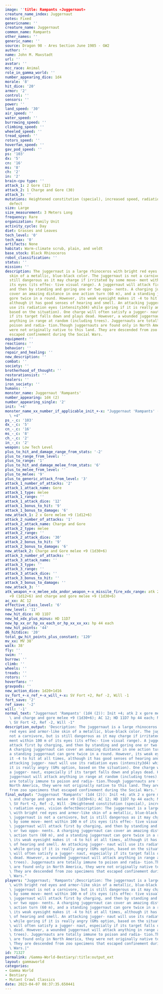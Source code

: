 ```yaml
---
image: ''title: Rampants «Juggernaut»
creature_name_index: Juggernaut
notes: Fixed
genericname: ''
creature_name: Juggernaut
common_name: Rampants
other_names: ''
generic_name: ''
source: Dragon 98 - Ares Section June 1985 - GW2
author: ''
name: John M. Maxstadt
url: ''
avatar: ''
mcc_race: Animal
role_in_gamma_world: ''
number_appearing_dice: 1d4
morale: '8'
hit_dice: '20'
armor: '2'
control: ''
sensors: ''
power: ''
land_speed: '30'
air_speed: ''
water_speed: ''
burrowing_speed: ''
climbing_speed: ''
wheeled_speed: ''
tread_speed: ''
rotors_speed: ''
hoverfan_speed: ''
gav_pod_speed: ''
ps: '103'
dx: '5'
cn: '16'
ms: '8'
ch: '2'
in: '2'
brain-cpu type: ''
attack_1: 2 Gore (12)
attack_2: 1 Charge and Gore (30)
attack_3: ''
mutations: Heightened constitution (special), increased speed, radiation eyes, vision
  defect
size: Large
size_measurement: 3 Meters Long
frequency: Rare
organization: Family Unit
activity_cycle: Day
diet: Grasses and Leaves
tech_level: '0'
tech_max: '0'
artifacts: None
habitat: Warm-climate scrub, plain, and veldt
base_stock: Black Rhinoceros
robot_classification: ''
status: ''
mission: ''
description: The juggernaut is a large rhinoceros with bright red eyes and armor-like
  skin of a metallic, blue-black color. The juggernaut is not a carnivore, but is
  still dangerous as it may charge if irritated by some move- ment within 100 m of
  its eyes (its effec- tive visual range). A juggernaut will attack first by charging,
  and then by standing and goring one or two oppo- nents. A charging juggernaut can
  cover an amazing distance in one action turn (60 m), and a standing juggernaut can
  gore twice in a round. However, its weak eyesight makes it -4 to hit at all times,
  although it has good senses of hearing and smell. An attacking jugger- naut will
  use its radiation eyes (intensity3d4) while goring if it is really angry (GMs option,
  based on the situation). One charge will often satisfy a jugger- naut, especially
  if its target falls down and plays dead. However, a wounded juggernaut will attack
  anything in range at random (including trees). Juggernauts are totally immune to
  poison and radia- tion.Though juggernauts are found only in North America, they
  were not originally native to this land. They are descended from zoo specimens that
  escaped confinement during the Social Wars.
equipment: ''
reactions: ''
behavior: ''
repair_and_healing: ''
new_description: ''
combat: ''
society: ''
brotherhood_of_thought: ''
restorationsist: ''
healers: ''
iron_society: ''
humans: ''
monster_name: Juggernaut 'Rampants'
number_appearing: 1d4 (2)
number_appearing_single: '2'
init: '+4'
monster_name_xx_number_if_applicable_init_+-x: "Juggernaut 'Rampants' (1d4 (2)): Init\
  \ +4"
ps_-_c: '103'
dx_-_c: '5'
cn_-_c: '16'
ms_-_c: '8'
ch_-_c: '2'
in_-_c: '2'
weapon: Low Tech Level
plus_to_hit_and_damage_range_from_stats: '-2'
plus_to_range_from_level: ''
plus_to_range: '1'
plus_to_hit_and_damage_melee_from_stats: '6'
plus_to_melee_from_level: ''
plus_to_melee: '9'
plus_to_generic_attack_from_level: '3'
attack_1_number_of_attacks: '2'
attack_1_attack_name: Gore
attack_1_type: melee
attack_1_range: ''
attack_1_attack_dice: '12'
attack_1_bonus_to_hit: '9'
attack_1_bonus_to_damage: '6'
new_attack_1: 2 x Gore melee +9 (1d12+6)
attack_2_number_of_attacks: '1'
attack_2_attack_name: Charge and Gore
attack_2_type: melee
attack_2_range: ''
attack_2_attack_dice: '30'
attack_2_bonus_to_hit: '9'
attack_2_bonus_to_damage: '6'
new_attack_2: Charge and Gore melee +9 (1d30+6)
attack_3_number_of_attacks: ''
attack_3_attack_name: ''
attack_3_type: ''
attack_3_range: ''
attack_3_attack_dice: ''
attack_3_bonus_to_hit: ''
attack_3_bonus_to_damage: ''
new_attack_3: ''
atk_weapon_+-x_melee_xdx_andor_weapon_+-x_missile_fire_xdx_range: atk 2 x gore melee
  +9 (1d12+6) and charge and gore melee +9 (1d30+6)
ac_xx: AC 12
effective_class_level: '6'
new_level: '11'
new_hit_dice: HD 11D7
new_hd_xdx_plus_minus: HD 11D7
new_hp_xx_or_hp_xx_each_or_hp_xx_xx_xx: hp 44 each
new_hit_points: '44'
d6_hitdice: '20'
total_gw_hit_points_plus_constant: '120'
mv_xx: MV 38'
walk: 38'
fly: ''
swim: ''
burrow: ''
climb: ''
wheels: ''
treads: ''
rotors: ''
hoverfans: ''
gravpods: ''
new_action_dice: 1d20+1d16
sv_fort_+-x_ref_+-x_will_+-x: SV Fort +2, Ref -2, Will -1
fort_save: '2'
ref_save: '-2'
will: '-1'
normal_text: "Juggernaut 'Rampants' (1d4 (2)): Init +4; atk 2 x gore melee +9 (1d12+6)\
  \ and charge and gore melee +9 (1d30+6); AC 12; HD 11D7 hp 44 each; MV 38' ; 1d20+1d16;\
  \ SV Fort +2, Ref -2, Will -1"
description_output: 'Description: The juggernaut is a large rhinoceros with bright
  red eyes and armor-like skin of a metallic, blue-black color. The juggernaut is
  not a carnivore, but is still dangerous as it may charge if irritated by some move-
  ment within 100 m of its eyes (its effec- tive visual range). A juggernaut will
  attack first by charging, and then by standing and goring one or two oppo- nents.
  A charging juggernaut can cover an amazing distance in one action turn (60 m), and
  a standing juggernaut can gore twice in a round. However, its weak eyesight makes
  it -4 to hit at all times, although it has good senses of hearing and smell. An
  attacking jugger- naut will use its radiation eyes (intensity3d4) while goring if
  it is really angry (GMs option, based on the situation). One charge will often satisfy
  a jugger- naut, especially if its target falls down and plays dead. However, a wounded
  juggernaut will attack anything in range at random (including trees). Juggernauts
  are totally immune to poison and radia- tion.Though juggernauts are found only in
  North America, they were not originally native to this land. They are descended
  from zoo specimens that escaped confinement during the Social Wars.'
final_output: "Juggernaut 'Rampants' (1d4 (2)): Init +4; atk 2 x gore melee +9 (1d12+6)\
  \ and charge and gore melee +9 (1d30+6); AC 12; HD 11D7 hp 44 each; MV 38' ; 1d20+1d16;\
  \ SV Fort +2, Ref -2, Will -1Heightened constitution (special), increased speed,\
  \ radiation eyes, vision defectDescription: The juggernaut is a large rhinoceros\
  \ with bright red eyes and armor-like skin of a metallic, blue-black color. The\
  \ juggernaut is not a carnivore, but is still dangerous as it may charge if irritated\
  \ by some move- ment within 100 m of its eyes (its effec- tive visual range). A\
  \ juggernaut will attack first by charging, and then by standing and goring one\
  \ or two oppo- nents. A charging juggernaut can cover an amazing distance in one\
  \ action turn (60 m), and a standing juggernaut can gore twice in a round. However,\
  \ its weak eyesight makes it -4 to hit at all times, although it has good senses\
  \ of hearing and smell. An attacking jugger- naut will use its radiation eyes (intensity3d4)\
  \ while goring if it is really angry (GMs option, based on the situation). One charge\
  \ will often satisfy a jugger- naut, especially if its target falls down and plays\
  \ dead. However, a wounded juggernaut will attack anything in range at random (including\
  \ trees). Juggernauts are totally immune to poison and radia- tion.Though juggernauts\
  \ are found only in North America, they were not originally native to this land.\
  \ They are descended from zoo specimens that escaped confinement during the Social\
  \ Wars."
players: "Juggernaut; 'Rampants';Description: The juggernaut is a large rhinoceros\
  \ with bright red eyes and armor-like skin of a metallic, blue-black color. The\
  \ juggernaut is not a carnivore, but is still dangerous as it may charge if irritated\
  \ by some move- ment within 100 m of its eyes (its effec- tive visual range). A\
  \ juggernaut will attack first by charging, and then by standing and goring one\
  \ or two oppo- nents. A charging juggernaut can cover an amazing distance in one\
  \ action turn (60 m), and a standing juggernaut can gore twice in a round. However,\
  \ its weak eyesight makes it -4 to hit at all times, although it has good senses\
  \ of hearing and smell. An attacking jugger- naut will use its radiation eyes (intensity3d4)\
  \ while goring if it is really angry (GMs option, based on the situation). One charge\
  \ will often satisfy a jugger- naut, especially if its target falls down and plays\
  \ dead. However, a wounded juggernaut will attack anything in range at random (including\
  \ trees). Juggernauts are totally immune to poison and radia- tion.Though juggernauts\
  \ are found only in North America, they were not originally native to this land.\
  \ They are descended from zoo specimens that escaped confinement during the Social\
  \ Wars.|"
id: 71327
permalink: /Gamma-World-Bestiary/:title:output_ext
layout: gammaworld
categories:
- Gamma World
- Bestiary
- Mutant Crawl Classics
date: 2023-04-07 08:37:35.650441
---
```

